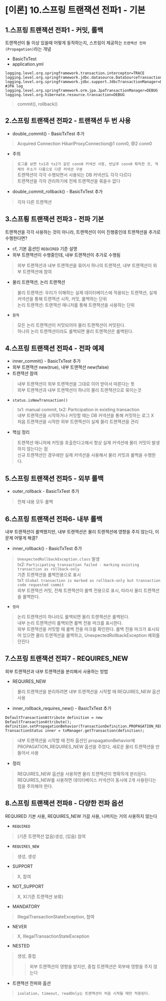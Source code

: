 # [이론] 10.스프링 트랜잭션 전파1 - 기본
## 1.스프링 트랜잭션 전파1 - 커밋, 롤백
트랜잭션이 둘 이상 있을때 어떻게 동작하는지, 스프링이 제공하는 `트랜잭션 전파(Propagation)`라는 개념
- BasicTxTest
- application.yml
```
logging.level.org.springframework.transaction.interceptor=TRACE
logging.level.org.springframework.jdbc.datasource.DataSourceTransactionManager=DEBUG
logging.level.org.springframework.jdbc.support.JdbcTransactionManager=DEBUG
#JPA log
logging.level.org.springframework.orm.jpa.JpaTransactionManager=DEBUG
logging.level.org.hibernate.resource.transaction=DEBUG
```
> commit(), rollback()

## 2.스프링 트랜잭션 전파2 - 트랜잭션 두 번 사용
- double_commit() - BasicTxTest 추가
> Acquired Connection HikariProxyConnection@1 conn0, @2 conn0
- 주의
> `로그를 보면 tx1과 tx2가 같은 conn0 커넥션 사용, 반납후 conn0 획득한 것, 객체의 주소가 다름으로 다른 커넥션 구분`  
트랜잭션이 각각 수행되면서 사용되는 DB 커넥션도 각각 다르다  
트랜잭션을 각자 관리하기에 전체 트랜잭션을 묶을수 없다
- double_commit_rollback() - BasicTxTest 추가
> 각자 다른 트랜잭션

## 3.스프릥 트랜잭션 전파3 - 전파 기본
트랜잭션을 각각 사용하는 것이 아니라, 트랜잭션이 이미 진행중인데 트랜잭션을 추가로 수행한다면?
- cf, 기본 옵션인 `REQUIRED` 기준 설명
- 외부 트랜잭션이 수행중인데, 내부 트랜잭션이 추가로 수행됨
> 외부 트랜잭션과 내부 트랜잭션을 묶어서 하나의 트랜잭션, 내부 트랜잭션이 외부 트랜잭션에 참여
- 물리 트랜잭션, 논리 트랜잭션
> 물리 트랜잭션: 우리가 이해하는 실제 데이터베이스에 적용되는 트랜잭션, 실제 커넥션을 통해 트랜잭션 시작, 커밋, 롤백하는 단위  
논리 트랜잭션: 트랜잭션 매니저를 통해 트랜잭션을 사용하는 단위
- `원칙`
> 모든 논리 트랜잭션이 커밋되어야 물리 트랜잭션이 커밋된다.  
하나의 논리 트랜잭션이라도 롤백되면 물리 트랜잭션은 롤백된다.

## 4.스프링 트랜잭션 전파4 - 전파 예제
- inner_commit() - BasicTxTest 추가
- 외부 트랜잭션 new(true), 내부 트랜잭션 new(false)  
- 트랜잭션 참여
> 내부 트랜잭션이 외부 트랜잭션을 그대로 이어 받아서 따른다는 뜻  
외부 트랜잭션과 내부 트랜잭션이 하나의 물리 트랜잭션으로 묶이는것
- `status.isNewTransaction()`
> tx1: manual commit, tx2: Participation in existing transaction  
내부 트랜잭션을 시작하거나 커밋할 때는 DB 커넥션을 통해 커밋하는 로그 X  
처음 트랜잭션을 시작한 외부 트랜잭션이 실제 물리 트랜잭션을 관리
- 핵심 정리
> 트랜잭션 매니저에 커밋을 호출한다고해서 항상 실제 커넥션에 물리 커밋이 발생하지 않는다는 점  
신규 트랜잭션인 경우에만 실제 커넥션을 사용해서 물리 커밋과 롤백을 수행한다.

## 5.스프링 트랜잭션 전파5 - 외부 롤백
- outer_rollback - BasicTxTest 추가
> 전체 내용 모두 롤백

## 6.스프링 트랜잭션 전파6- 내부 롤백
내부 트랜잭션이 롤백했지만, 내부 트랜잭션은 물리 트랜잭션에 영향을 주지 않는다, 이 문제 어떻게 해결?
- inner_rollback() - BasicTxTest 추가
> `UnexpectedRollbackException.class` 발생  
tx2: `Participating transaction failed - marking existing transaction as rollback-only`  
기존 트랜잭션을 롤백전용으로 표시  
tx1: `Global transaction is marked as rollback-only but transaction code requested commit`  
외부 트랜잭션 커밋, 전체 트랜잭션이 롤백 전용으로 표시, 따라서 물리 트랜잭션을 롤백한다.
- `정리`
> 논리 트랜잭션이 하나라도 롤백되면 물리 트랜잭션은 롤백된다.  
내부 논리 트랜잭션이 롤백되면 롤백 전용 마크를 표시한다.  
외부 트랜잭션을 커밋할 때 롤백 전용 마크를 확인한다. 롤백 전용 마크가 표시되어 있으면 물리 트랜잭션을 롤백하고, UnexpectedRollbackException 예외를 던진다

## 7.스프링 트랜잭션 전파7 - REQUIRES_NEW
외부 트랜잭션과 내부 트랜잭션을 분리해서 사용하는 방법
- REQUIRES_NEW
> 물리 트랜잭션을 분리하려면 내부 트랜잭션을 시작할 때 REQUIRES_NEW 옵션 사용
- inner_rollback_requires_new() - BasicTxTest 추가
```
DefaultTransactionAttribute definition = new DefaultTransactionAttribute();
definition.setPropagationBehavior(TransactionDefinition.PROPAGATION_REQUIRES_NEW);
TransactionStatus inner = txManager.getTransaction(definition);
```
> 내부 트랜잭션을 시작할 때 전파 옵션인 propagationBehavior에 PROPAGATION_REQUIRES_NEW 옵션을 주었다, 새로운 물리 트랜잭션을 만들어서 사용
- 정리
> REQUIRES_NEW 옵션을 사용하면 물리 트랜잭션이 명확하게 분리된다.  
REQUIRES_NEW를 사용하면 데이터베이스 커넥션이 동시에 2개 사용된다는 점을 주의해야 한다.

## 8.스프링 트랜잭션 전파8 - 다양한 전파 옵션
REQUIRED 기본 사용, REQUIRES_NEW 가끔 사용, 나머지는 거의 사용하지 않는다
- `REQUIRED`
> (기존 트랜잭션 없음)생성, (있음) 참여
- `REQUIRES_NEW`
> 생성, 생성
- SUPPORT
> X, 참여
- NOT_SUPPORT
> X, X(기존 트랜잭션 보류)
- MANDATORY
> IllegalTransactionStateException, 참여
- NEVER
> X, IllegalTransactionStateException
- NESTED
> 생성, 중첩
>> 외부 트랜잭션의 영향을 받지만, 중첩 트랜잭션은 외부에 영향을 주지 않는다
- 트랜잭션 전파와 옵션
> `isolation, timeout, readOnly는 트랜잭션이 처음 시작될 때만 적용된다.`